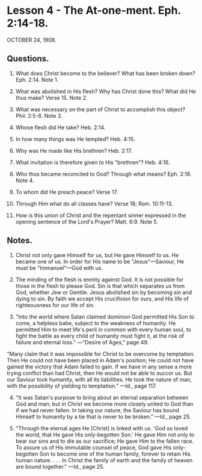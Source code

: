 # Lesson 4 - The At-one-ment. Eph. 2:14-18.

OCTOBER 24, 1908.

## Questions.

1. What does Christ become to the believer? What has been broken down? Eph. 2:14. Note 1.

2. What was abolished in His flesh? Why has Christ done this? What did He thus make? Verse 15. Note 2.

3. What was necessary on the part of Christ to accomplish this object? Phil. 2:5-8. Note 3.

4. Whose flesh did He take? Heb. 2:14.

5. In how many things was He tempted? Heb. 4:15.

6. Why was He made like His brethren? Heb. 2:17.

7. What invitation is therefore given to His "brethren"? Heb. 4:16.

8. Who thus became reconciled to God? Through what means? Eph. 2:16. Note 4.

9. To whom did He preach peace? Verse 17.

10. Through Him what do all classes have? Verse 18; Rom. 10:11-13.

11. How is this union of Christ and the repentant sinner expressed in the opening sentence of the Lord's Prayer? Matt. 6:9. Note 5.

## Notes.

1. Christ not only gave Himself for us, but He gave Himself to us. He became one of us. In order for His name to be "Jesus"—Saviour, He must be "Immanuel"—God with us.

2. The minding of the flesh is enmity against God. It is not possible for those in the flesh to please God. Sin is that which separates us from God, whether Jew or Gentile. Jesus abolished sin by becoming sin and dying to sin. By faith we accept His crucifixion for ours, and His life of righteousness for our life of sin.

3. "Into the world where Satan claimed dominion God permitted His Son to come, a helpless babe, subject to the weakness of humanity. He permitted Him to meet life's peril in common with every human soul, to fight the battle as every child of humanity must fight it, at the risk of failure and eternal loss." —"Desire of Ages," page 49.

"Many claim that it was impossible for Christ to be overcome by temptation. Then He could not have been placed in Adam's position; He could not have gained the victory that Adam failed to gain. If we have in any sense a more trying conflict than had Christ, then He would not be able to succor us. But our Saviour took humanity, with all its liabilities. He took the nature of man, with the possibility of yielding to temptation." —Id., page 117.

4. "It was Satan's purpose to bring about an eternal separation between God and man; but in Christ we become more closely united to God than if we had never fallen. In taking our nature, the Saviour has bound Himself to humanity by a tie that is never to be broken." —Id., page 25.

5. "Through the eternal ages He [Christ] is linked with us. 'God so loved the world, that He gave His only-begotten Son.' He gave Him not only to bear our sins and to die as our sacrifice; He gave Him to the fallen race. To assure us of His immutable counsel of peace, God gave His only-begotten Son to become one of the human family, forever to retain His human nature. . . . In Christ the family of earth and the family of heaven are bound together." —Id., page 25.